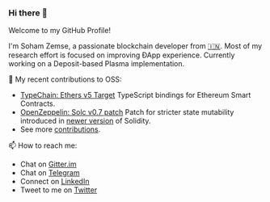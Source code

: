 ### Hi there 👋

Welcome to my GitHub Profile!

I'm Soham Zemse, a passionate blockchain developer from [🇮🇳](https://en.wikipedia.org/wiki/India). Most of my research effort is focused on improving ÐApp experience. Currently working on a Deposit-based Plasma implementation.

🌱 My recent contributions to OSS:
- [TypeChain: Ethers v5 Target](https://github.com/ethereum-ts/TypeChain/pull/250) TypeScript bindings for Ethereum Smart Contracts.
- [OpenZeppelin: Solc v0.7 patch](https://github.com/OpenZeppelin/openzeppelin-contracts/pull/2327) Patch for stricter state mutability introduced in [newer version](https://github.com/ethereum/solidity/releases/tag/v0.7.0) of Solidity.
- See more [contributions](https://github.com/zemse/zemse/blob/master/Contributions.md#prs).

📫 How to reach me:
- Chat on [Gitter.im](https://gitter.im/zemse)
- Chat on [Telegram](https://t.me/zemse)
- Connect on [LinkedIn](https://www.linkedin.com/in/zemse/)
- Tweet to me on [Twitter](https://twitter.com/zemse5)

<!--
**zemse/zemse** is a ✨ _special_ ✨ repository because its `README.md` (this file) appears on your GitHub profile.

Here are some ideas to get you started:

- 🔭 I’m currently working on ...
- 🌱 I’m currently learning ...
- 👯 I’m looking to collaborate on ...
- 🤔 I’m looking for help with ...
- 💬 Ask me about ...
- 📫 How to reach me: ...
- 😄 Pronouns: ...
- ⚡ Fun fact: ...
-->
